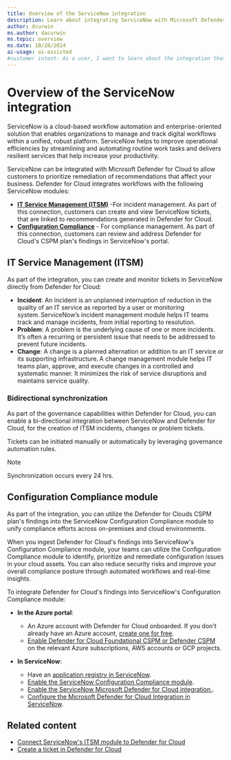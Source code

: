 ```yaml
---
title: Overview of the ServiceNow integration
description: Learn about integrating ServiceNow with Microsoft Defender for Cloud to protect Azure, hybrid, and multicloud machines.
author: dcurwin
ms.author: dacurwin
ms.topic: overview
ms.date: 10/28/2024
ai-usage: ai-assisted
#customer intent: As a user, I want to learn about the integration that exists between ServiceNow and Microsoft Defender for Cloud so that I can protect my Azure, hybrid, and multicloud machines.
---
```


# Overview of the ServiceNow integration

ServiceNow is a cloud-based workflow automation and enterprise-oriented solution that enables organizations to manage and track digital workflows within a unified, robust platform. ServiceNow helps to improve operational efficiencies by streamlining and automating routine work tasks and delivers resilient services that help increase your productivity.  

ServiceNow can be integrated with Microsoft Defender for Cloud to allow customers to prioritize remediation of recommendations that affect your business. Defender for Cloud integrates workflows with the following ServiceNow modules:

- **[IT Service Management (ITSM)](#it-service-management-itsm)** -For incident management. As part of this connection, customers can create and view ServiceNow tickets, that are linked to recommendations generated in Defender for Cloud.
- **[Configuration Compliance](#configuration-compliance-module)** - For compliance management. As part of this connection, customers can review and address Defender for Cloud's CSPM plan's findings in ServiceNow's portal.

## IT Service Management (ITSM)

As part of the integration, you can create and monitor tickets in ServiceNow directly from Defender for Cloud:

- **Incident**: An incident is an unplanned interruption of reduction in the quality of an IT service as reported by a user or monitoring system. ServiceNow’s incident management module helps IT teams track and manage incidents, from initial reporting to resolution.
- **Problem**: A problem is the underlying cause of one or more incidents. It’s often a recurring or persistent issue that needs to be addressed to prevent future incidents.
- **Change**: A change is a planned alternation or addition to an IT service or its supporting infrastructure. A change management module helps IT teams plan, approve, and execute changes in a controlled and systematic manner. It minimizes the risk of service disruptions and maintains service quality.

### Bidirectional synchronization

As part of the governance capabilities within Defender for Cloud, you can enable a bi-directional integration between ServiceNow and Defender for Cloud, for the creation of ITSM incidents, changes or problem tickets.

Tickets can be initiated manually or automatically by leveraging governance automation rules.

> [!NOTE]
> Synchronization occurs every 24 hrs.

## Configuration Compliance module

As part of the integration, you can utilize the Defender for Clouds CSPM plan's findings into the ServiceNow Configuration Compliance module to unify compliance efforts across on-premises and cloud environments.

When you ingest Defender for Cloud's findings into ServiceNow's Configuration Compliance module, your teams can utilize the Configuration Compliance module to identify, prioritize and remediate configuration issues in your cloud assets. You can also reduce security risks and improve your overall compliance posture through automated workflows and real-time insights.  

To integrate Defender for Cloud's findings into ServiceNow's Configuration Compliance module:

- **In the Azure portal**:
  - An Azure account with Defender for Cloud onboarded. If you don't already have an Azure account, [create one for free](https://azure.microsoft.com/free/?WT.mc_id=A261C142F).
  - [Enable Defender for Cloud Foundational CSPM or Defender CSPM](tutorial-enable-cspm-plan.md) on the relevant Azure subscriptions, AWS accounts or GCP projects.

- **In ServiceNow**:
  - Have an [application registry in ServiceNow](https://www.opslogix.com/knowledgebase/servicenow/kb-create-a-servicenow-api-key-and-secret-for-the-scom-servicenow-incident-connector).
  - [Enable the ServiceNow Configuration Compliance module](https://store.servicenow.com/sn_appstore_store.do#!/store/application/29691e1f0212471dad08668c1e39932b/14.12.4?referer=%2Fstore%2Fsearch%3Flistingtype%3Dallintegrations%25253Bancillary_app%25253Bcertified_apps%25253Bcontent%25253Bindustry_solution%25253Boem%25253Butility%25253Btemplate%25253Bgenerative_ai%25253Bsnow_solution%26q%3DConfiguration%2520Compliance&sl=sh).
  - [Enable the ServiceNow Microsoft Defender for Cloud integration.](https://docs.servicenow.com/bundle/washingtondc-security-management/page/product/secops-integration-vr/azure-security-center/concept/cc_asc_overview.html).
  - [Configure the Microsoft Defender for Cloud Integration in ServiceNow](https://docs.servicenow.com/bundle/washingtondc-security-management/page/product/secops-integration-vr/azure-security-center/task/cc_asc_install_configure.html).

## Related content

- [Connect ServiceNow's ITSM module to Defender for Cloud](connect-servicenow.md)
- [Create a ticket in Defender for Cloud](create-ticket-servicenow.md)

